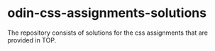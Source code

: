 # odin-css-assignments-solutions
The repository consists of solutions for the css assignments that are provided in TOP.
